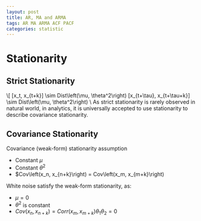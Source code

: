 ```yaml
---
layout: post
title: AR, MA and ARMA
tags: AR MA ARMA ACF PACF
categories: statistic
---
```


# Stationarity
## Strict Stationarity
\\[
[x_t, x_{t+k}] \sim Dist\left(\mu, \theta^2\right)
[x_{t+\tau}, x_{t+\tau+k}] \sim Dist\left(\mu, \theta^2\right)
\\
As strict stationarity is rarely observed in natural world, in analytics, it is universally accepted to use stationarity to describe covariance stationarity.

## Covariance Stationarity
Covariance (weak-form) stationarity assumption
* Constant $\mu$
* Constant $\theta^2$
* $Cov\left(x_n, x_{n+k}\right) = Cov\left(x_m, x_{m+k}\right)

White noise satisfy the weak-form stationarity, as:
* $\mu=0$
* $\theta^2$ is constant
* $Cov\left(x_n, x_{n+k}\right) = Corr\left(x_m, x_{m+k}\right)\theta_1\theta_2=0$

